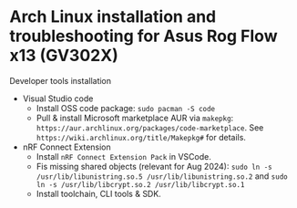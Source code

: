 # Arch Linux installation and troubleshooting for Asus Rog Flow x13 (GV302X)


Developer tools installation
- Visual Studio code
  - Install OSS code package: `sudo pacman -S code`
  - Pull & install Microsoft marketplace AUR via `makepkg`: `https://aur.archlinux.org/packages/code-marketplace`. See `https://wiki.archlinux.org/title/Makepkg#` for details.
- nRF Connect Extension
  - Install `nRF Connect Extension Pack` in VSCode.
  - Fis missing shared objects (relevant for Aug 2024): `sudo ln -s /usr/lib/libunistring.so.5 /usr/lib/libunistring.so.2` and `sudo ln -s /usr/lib/libcrypt.so.2 /usr/lib/libcrypt.so.1`
  - Install toolchain, CLI tools & SDK. 
